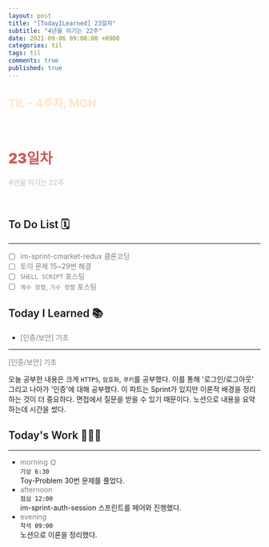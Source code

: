 ```yaml
---
layout: post
title: "[TodayILearned] 23일차"
subtitle: "4년을 이기는 22주"
date: 2021-09-06 09:00:00 +0900
categories: til
tags: til
comments: true
published: true
---
```


## <span style="color:Bisque;font-size: 22px">TIL - 4주차, MON</span>

<br />

# **<span style="font-weight:900;color:indianred">23일차</span>**

**<span style="color:lightgray">4년을 이기는 22주</span>**

<br />

## <span style="font-weight:600">To Do List</span> 🗓

---

- [ ] <span style="color:gray">im-sprint-cmarket-redux 클론코딩</span>
- [ ] <span style="color:gray">토이 문제 15~29번 해결</span>
- [ ] <span style="color:gray">`SHELL SCRIPT` 포스팅</span>
- [ ] <span style="color:gray">`계수 정렬`, `기수 정렬` 포스팅</span>

## <span style="font-weight:600">Today I Learned</span> 📚

- <span style="color:gray">[인증/보안] 기초</span>

---

<span style="color:gray">[인증/보안] 기초</span>

오늘 공부한 내용은 크게 `HTTPS`, `암호화`, `쿠키`를 공부했다. 이를 통해 '로그인/로그아웃' 그리고 나아가 '인증'에 대해 공부했다. 이 파트는 Sprint가 있지만 이론적 배경을 정리하는 것이 더 중요하다. 면접에서 질문을 받을 수 있기 때문이다. 노션으로 내용을 요약하는데 시간을 썼다.

## <span style="font-weight:600">Today's Work</span> 🧗🏻‍♂️

---

- <span style="color:gray">morning 🌞</span> <br>
  `기상 6:30` <br>
  Toy-Problem 30번 문제를 풀었다.
- <span style="color:gray">afternoon</span> <br>
  `점심 12:00`<br>
  im-sprint-auth-session 스프린트를 페어와 진행했다.
- <span style="color:gray">evening</span> <br>
  `착석 09:00`<br>
  노션으로 이론을 정리했다.

